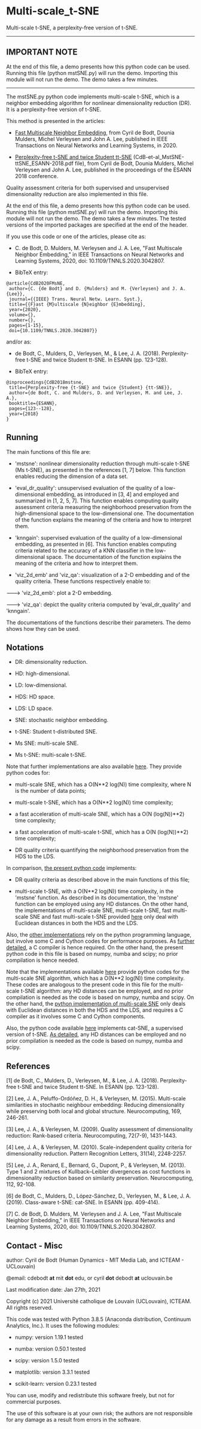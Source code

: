 # Multi-scale_t-SNE
Multi-scale t-SNE, a perplexity-free version of t-SNE.

----------

## IMPORTANT NOTE

At the end of this file, a demo presents how this python code can be used. Running this file (python mstSNE.py) will run the demo. Importing this module will not run the demo. The demo takes a few minutes.

---------

The mstSNE.py python code implements multi-scale t-SNE, which is a neighbor embedding algorithm for nonlinear dimensionality reduction (DR). It is a perplexity-free version of t-SNE. 


This method is presented in the articles: 

- [Fast Multiscale Neighbor Embedding](https://ieeexplore.ieee.org/document/9308987), from Cyril de Bodt, Dounia Mulders, Michel Verleysen and John A. Lee, published in IEEE Transactions on Neural Networks and Learning Systems, in 2020. 

- [Perplexity-free t-SNE and twice Student tt-SNE](https://github.com/cdebodt/Multi-scale_t-SNE) (CdB-et-al_MstSNE-ttSNE_ESANN-2018.pdf file), from Cyril de Bodt, Dounia Mulders, Michel Verleysen and John A. Lee, published in the proceedings of the ESANN 2018 conference. 

Quality assessment criteria for both supervised and unsupervised dimensionality reduction are also implemented in this file. 

At the end of this file, a demo presents how this python code can be used. Running this file (python mstSNE.py) will run the demo. Importing this module will not run the demo. The demo takes a few minutes. The tested versions of the imported packages are specified at the end of the header. 


If you use this code or one of the articles, please cite as: 

- C. de Bodt, D. Mulders, M. Verleysen and J. A. Lee, "Fast Multiscale Neighbor Embedding," in IEEE Transactions on Neural Networks and Learning Systems, 2020, doi: 10.1109/TNNLS.2020.3042807.

- BibTeX entry:
```
@article{CdB2020FMsNE,
 author={C. {de Bodt} and D. {Mulders} and M. {Verleysen} and J. A. {Lee}}, 
 journal={{IEEE} Trans. Neural Netw. Learn. Syst.}, 
 title={{F}ast {M}ultiscale {N}eighbor {E}mbedding}, 
 year={2020}, 
 volume={}, 
 number={}, 
 pages={1-15}, 
 doi={10.1109/TNNLS.2020.3042807}}
 ```

and/or as:

- de Bodt, C., Mulders, D., Verleysen, M., & Lee, J. A. (2018). Perplexity-free t-SNE and twice Student tt-SNE. In ESANN (pp. 123-128).

- BibTeX entry:
```
@inproceedings{CdB2018mstsne,
 title={Perplexity-free {t-SNE} and twice {Student} {tt-SNE}}, 
 author={de Bodt, C. and Mulders, D. and Verleysen, M. and Lee, J. A.}, 
 booktitle={ESANN}, 
 pages={123--128}, 
 year={2018} 
}
```

## Running 
The main functions of this file are:

- 'mstsne': nonlinear dimensionality reduction through multi-scale t-SNE (Ms t-SNE), as presented in the references [1, 7] below. This function enables reducing the dimension of a data set. 

- 'eval_dr_quality': unsupervised evaluation of the quality of a low-dimensional embedding, as introduced in [3, 4] and employed and summarized in [1, 2, 5, 7]. This function enables computing quality assessment criteria measuring the neighborhood preservation from the high-dimensional space to the low-dimensional one. The documentation of the function explains the meaning of the criteria and how to interpret them.

- 'knngain': supervised evaluation of the quality of a low-dimensional embedding, as presented in [6]. This function enables computing criteria related to the accuracy of a KNN classifier in the low-dimensional space. The documentation of the function explains the meaning of the criteria and how to interpret them.

- 'viz_2d_emb' and 'viz_qa': visualization of a 2-D embedding and of the quality criteria. These functions respectively enable to: 

---> 'viz_2d_emb': plot a 2-D embedding. 

---> 'viz_qa': depict the quality criteria computed by 'eval_dr_quality' and 'knngain'.

The documentations of the functions describe their parameters. The demo shows how they can be used. 


## Notations
- DR: dimensionality reduction.

- HD: high-dimensional.

- LD: low-dimensional.

- HDS: HD space.

- LDS: LD space.

- SNE: stochastic neighbor embedding.

- t-SNE: Student t-distributed SNE.

- Ms SNE: multi-scale SNE.

- Ms t-SNE: multi-scale t-SNE.


Note that further implementations are also available [here](https://github.com/cdebodt/Fast_Multi-scale_NE). They provide python codes for: 

- multi-scale SNE, which has a O(N**2 log(N)) time complexity, where N is the number of data points;

- multi-scale t-SNE, which has a O(N**2 log(N)) time complexity;

- a fast acceleration of multi-scale SNE, which has a O(N (log(N))**2) time complexity;

- a fast acceleration of multi-scale t-SNE, which has a O(N (log(N))**2) time complexity;

- DR quality criteria quantifying the neighborhood preservation from the HDS to the LDS. 


In comparison, [the present python code](https://github.com/cdebodt/Multi-scale_t-SNE) implements:

- DR quality criteria as described above in the main functions of this file;

- multi-scale t-SNE, with a O(N**2 log(N)) time complexity, in the 'mstsne' function. As described in its documentation, the 'mstsne' function can be employed using any HD distances. On the other hand, the implementations of multi-scale SNE, multi-scale t-SNE, fast multi-scale SNE and fast multi-scale t-SNE provided [here](https://github.com/cdebodt/Fast_Multi-scale_NE) only deal with Euclidean distances in both the HDS and the LDS. 


Also, the [other implementations](https://github.com/cdebodt/Fast_Multi-scale_NE) rely on the python programming language, but involve some C and Cython codes for performance purposes. As [further detailed](https://github.com/cdebodt/Fast_Multi-scale_NE), a C compiler is hence required. On the other hand, the present python code in this file is based on numpy, numba and scipy; no prior compilation is hence needed. 


Note that the implementations available [here](https://github.com/cdebodt/DR-with-Missing-Data) provide python codes for the multi-scale SNE algorithm, which has a O(N**2 log(N)) time complexity. These codes are analogous to the present code in this file for the multi-scale t-SNE algorithm: any HD distances can be employed, and no prior compilation is needed as the code is based on numpy, numba and scipy. On the other hand, the [python implementation of multi-scale SNE](https://github.com/cdebodt/Fast_Multi-scale_NE) only deals with Euclidean distances in both the HDS and the LDS, and requires a C compiler as it involves some C and Cython components. 


Also, the python code available [here](https://github.com/cdebodt/cat-SNE) implements cat-SNE, a supervised version of t-SNE. [As detailed](https://github.com/cdebodt/cat-SNE), any HD distances can be employed and no prior compilation is needed as the code is based on numpy, numba and scipy. 


## References

[1] de Bodt, C., Mulders, D., Verleysen, M., & Lee, J. A. (2018). Perplexity-free t-SNE and twice Student tt-SNE. In ESANN (pp. 123-128).

[2] Lee, J. A., Peluffo-Ordóñez, D. H., & Verleysen, M. (2015). Multi-scale similarities in stochastic neighbour embedding: Reducing dimensionality while preserving both local and global structure. Neurocomputing, 169, 246-261.

[3] Lee, J. A., & Verleysen, M. (2009). Quality assessment of dimensionality reduction: Rank-based criteria. Neurocomputing, 72(7-9), 1431-1443.

[4] Lee, J. A., & Verleysen, M. (2010). Scale-independent quality criteria for dimensionality reduction. Pattern Recognition Letters, 31(14), 2248-2257.

[5] Lee, J. A., Renard, E., Bernard, G., Dupont, P., & Verleysen, M. (2013). Type 1 and 2 mixtures of Kullback–Leibler divergences as cost functions in dimensionality reduction based on similarity preservation. Neurocomputing, 112, 92-108.

[6] de Bodt, C., Mulders, D., López-Sánchez, D., Verleysen, M., & Lee, J. A. (2019). Class-aware t-SNE: cat-SNE. In ESANN (pp. 409-414).

[7] C. de Bodt, D. Mulders, M. Verleysen and J. A. Lee, "Fast Multiscale Neighbor Embedding," in IEEE Transactions on Neural Networks and Learning Systems, 2020, doi: 10.1109/TNNLS.2020.3042807.

## Contact - Misc
author: Cyril de Bodt (Human Dynamics - MIT Media Lab, and ICTEAM - UCLouvain)

@email: cdebodt __at__ mit __dot__ edu, or cyril __dot__ debodt __at__ uclouvain.be

Last modification date: Jan 27th, 2021

Copyright (c) 2021 Université catholique de Louvain (UCLouvain), ICTEAM. All rights reserved.


This code was tested with Python 3.8.5 (Anaconda distribution, Continuum Analytics, Inc.). It uses the following modules:

- numpy: version 1.19.1 tested

- numba: version 0.50.1 tested

- scipy: version 1.5.0 tested

- matplotlib: version 3.3.1 tested

- scikit-learn: version 0.23.1 tested


You can use, modify and redistribute this software freely, but not for commercial purposes. 

The use of this software is at your own risk; the authors are not responsible for any damage as a result from errors in the software.

